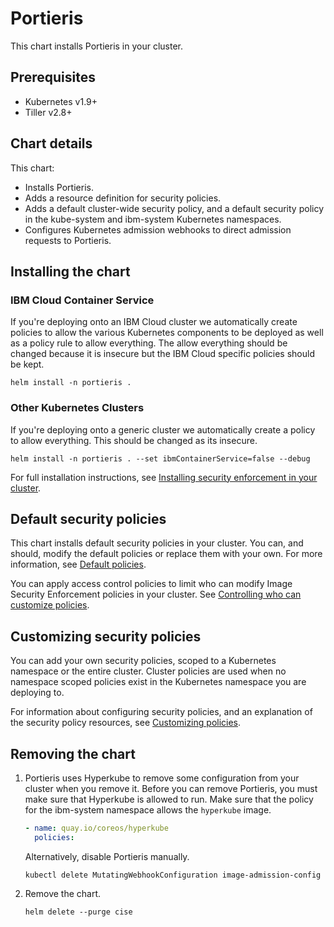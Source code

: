 # Portieris

This chart installs Portieris in your cluster.

## Prerequisites

* Kubernetes v1.9+
* Tiller v2.8+

## Chart details

This chart:
* Installs Portieris.
* Adds a resource definition for security policies.
* Adds a default cluster-wide security policy, and a default security policy in the kube-system and ibm-system Kubernetes namespaces.
* Configures Kubernetes admission webhooks to direct admission requests to Portieris.

## Installing the chart

### IBM Cloud Container Service

If you're deploying onto an IBM Cloud cluster we automatically create policies to allow the various Kubernetes components to be deployed as well as a policy rule to allow everything. The allow everything should be changed because it is insecure but the IBM Cloud specific policies should be kept.

```
helm install -n portieris .
```

### Other Kubernetes Clusters

If you're deploying onto a generic cluster we automatically create a policy to allow everything. This should be changed as its insecure.

```
helm install -n portieris . --set ibmContainerService=false --debug
```

For full installation instructions, see [Installing security enforcement in your cluster](https://console.bluemix.net/docs/services/Registry/registry_security_enforce.html#sec_enforcer_install).

## Default security policies

This chart installs default security policies in your cluster. You can, and should, modify the default policies or replace them with your own. For more information, see [Default policies](https://console.bluemix.net/docs/services/Registry/registry_security_enforce.html#default_policies).

You can apply access control policies to limit who can modify Image Security Enforcement policies in your cluster. See [Controlling who can customize policies](https://console.bluemix.net/docs/services/Registry/registry_security_enforce.html#assign_user_policy).

## Customizing security policies

You can add your own security policies, scoped to a Kubernetes namespace or the entire cluster. Cluster policies are used when no namespace scoped policies exist in the Kubernetes namespace you are deploying to.

For information about configuring security policies, and an explanation of the security policy resources, see [Customizing policies](https://console.bluemix.net/docs/services/Registry/registry_security_enforce.html#customize_policies).

## Removing the chart

1. Portieris uses Hyperkube to remove some configuration from your cluster when you remove it. Before you can remove Portieris, you must make sure that Hyperkube is allowed to run. Make sure that the policy for the ibm-system namespace allows the `hyperkube` image.
    ```yaml
    - name: quay.io/coreos/hyperkube
      policies:
    ```
    Alternatively, disable Portieris manually.
    ```
    kubectl delete MutatingWebhookConfiguration image-admission-config 
    ```
2. Remove the chart.
    ```
    helm delete --purge cise
    ```
